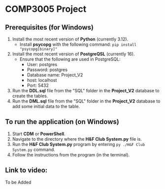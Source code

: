 # COMP3005 Project

## Prerequisites (for Windows)
1. Install the most recent version of **Python** (currently 3.12).
    - Install **psycopg** with the following command: `pip install "psycopg[binary]"`
2. Install the most recent version of **PostgreQSL** (currently 16).
    - Ensure that the following are used in PostgreSQL:
        - User: postgres
        - Password: postgres
        - Database name: Project_V2
        - host: localhost
        - Port: 5432
3. Run the **DDL.sql** file from the "SQL" folder in the **Project_V2** database to create the tables.
4. Run the **DML.sql** file from the "SQL" folder in the **Project_V2** database to add some initial data to the table.

## To run the application (on Windows)
1. Start **CDM** or **PowerShell**.
2. Navigate to the directory where the **H&F Club System.py** file is.
3. Run the **H&F Club System.py** program by entering `py ./H&F Club System.py` command.
4. Follow the instructions from the program (in the terminal).

## Link to video:
To be Added
